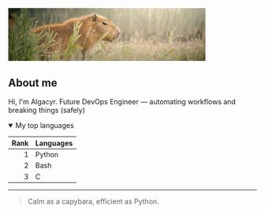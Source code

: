 <picture>
 <img alt="Picture of a capybara in nature" src="./capivara.jpg" width="400">
</picture>

## About me

<!-- TO DO: add more details about me later -->
Hi, I'm Algacyr. Future DevOps Engineer — automating workflows and breaking things (safely)

<details open>
<summary>My top languages</summary>

| Rank | Languages |
|-----:|-----------|
|     1| Python    |
|     2| Bash      |
|     3| C         |

</details>

---
> Calm as a capybara, efficient as Python.
